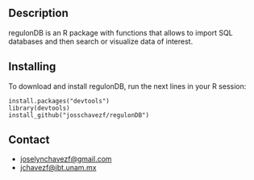 ## Description

regulonDB is an R package with functions that allows to import SQL databases and then search or visualize data of interest.

## Installing

To download and install regulonDB, run the next lines in your R session:

```
install.packages("devtools")
library(devtools)
install_github("josschavezf/regulonDB")
```

## Contact

- joselynchavezf@gmail.com
- jchavezf@ibt.unam.mx
